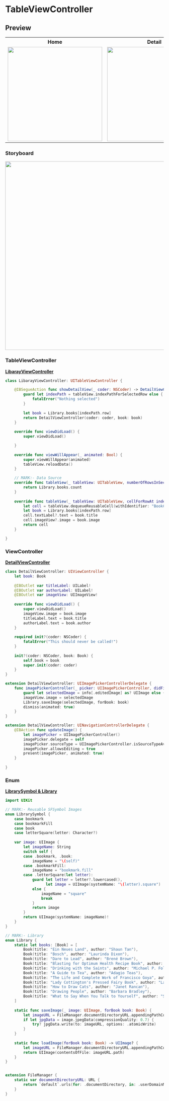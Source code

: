 # TableViewController  
## Preview  
<table border="0">
    <tr>
        <tr>
            <th>Home</th>
            <th>Detail</th>
        </tr>
        <td><img src="https://user-images.githubusercontent.com/47273077/131290794-1a7b931d-8248-4c95-aa30-28aada59f2d6.png" width="300"></td>
        <td><img src="https://user-images.githubusercontent.com/47273077/131290810-1f712584-e144-44e8-a378-c80cc9c00e01.png" width="300"></td>
    </tr>
</table>

### Storyboard   
<img src="https://user-images.githubusercontent.com/47273077/131291000-38aac9af-971e-4c2e-85bb-dc5b3f0b6381.png" width="900" height="600">

### TableViewController   
**[LibarayViewController](https://github.com/YamamotoDesu/TableViewController/blob/main/ReadMe/LibarayViewController.swift)**    
```swift  
class LibarayViewController: UITableViewController {

    @IBSegueAction func showDetailView(_ coder: NSCoder) -> DetailViewController? {
        guard let indexPath = tableView.indexPathForSelectedRow else {
            fatalError("Nothing selected")
        }
        
        let book = Library.books[indexPath.row]
        return DetailViewController(coder: coder, book: book)
    }
    
    override func viewDidLoad() {
        super.viewDidLoad()

    }
    
    override func viewWillAppear(_ animated: Bool) {
        super.viewWillAppear(animated)
        tableView.reloadData()
    }

    // MARK:- Data Source
    override func tableView(_ tableView: UITableView, numberOfRowsInSection section: Int) -> Int {
        return Library.books.count
    }
    
    override func tableView(_ tableView: UITableView, cellForRowAt indexPath: IndexPath) -> UITableViewCell {
        let cell = tableView.dequeueReusableCell(withIdentifier: "BookCell", for: indexPath)
        let book = Library.books[indexPath.row]
        cell.textLabel?.text = book.title
        cell.imageView?.image = book.image
        return cell
    }

}

```  

### ViewController   
**[DetailViewController](https://github.com/YamamotoDesu/TableViewController/blob/main/ReadMe/DetailViewController.swift)**    
```swift  
class DetailViewController: UIViewController {
    let book: Book
    
    @IBOutlet var titleLabel: UILabel!
    @IBOutlet var authorLabel: UILabel!
    @IBOutlet var imageView: UIImageView!
    
    override func viewDidLoad() {
        super.viewDidLoad()
        imageView.image = book.image
        titleLabel.text = book.title
        authorLabel.text = book.author
    }
    
    required init?(coder: NSCoder) {
        fatalError("This should never be called!")
    }
    
    init?(coder: NSCoder, book: Book) {
        self.book = book
        super.init(coder: coder)
    }
}

extension DetailViewController: UIImagePickerControllerDelegate {
    func imagePickerController(_ picker: UIImagePickerController, didFinishPickingMediaWithInfo info: [UIImagePickerController.InfoKey : Any]) {
        guard let selectedImage = info[.editedImage] as? UIImage else { return }
        imageView.image = selectedImage
        Library.saveImage(selectedImage, forBook: book)
        dismiss(animated: true)
    }
}

extension DetailViewController: UINavigationControllerDelegate {
    @IBAction func updateImage() {
        let imagePicker = UIImagePickerController()
        imagePicker.delegate = self
        imagePicker.sourceType = UIImagePickerController.isSourceTypeAvailable(.camera) ? .camera : .photoLibrary
        imagePicker.allowsEditing = true
        present(imagePicker, animated: true)
    }
    
}

```

### Enum
**[LibrarySymbol & Library](https://github.com/YamamotoDesu/TableViewController/blob/main/ReadMe/LibrarySymbol.swift)**    
```swift  
import UIKit

// MARK:- Reusable SFSymbol Images
enum LibrarySymbol {
    case bookmark
    case bookmarkFill
    case book
    case letterSquare(letter: Character?)
    
    var image: UIImage {
        let imageName: String
        switch self {
        case .bookmark, .book:
            imageName = "\(self)"
        case .bookmarkFill:
            imageName = "bookmark.fill"
        case .letterSquare(let letter):
            guard let letter = letter?.lowercased(),
                  let image = UIImage(systemName: "\(letter).square")
            else {
                imageName = "square"
                break
            }
            return image
        }
        return UIImage(systemName: imageName)!
    }
}

// MARK:- Library
enum Library {
    static let books: [Book] = [
        Book(title: "Ein Neues Land", author: "Shaun Tan"),
        Book(title: "Bosch", author: "Laurinda Dixon"),
        Book(title: "Dare to Lead", author: "Brené Brown"),
        Book(title: "Blasting for Optimum Health Recipe Book", author: "NutriBullet"),
        Book(title: "Drinking with the Saints", author: "Michael P. Foley"),
        Book(title: "A Guide to Tea", author: "Adagio Teas"),
        Book(title: "The Life and Complete Work of Francisco Goya", author: "P. Gassier & J Wilson"),
        Book(title: "Lady Cottington's Pressed Fairy Book", author: "Lady Cottington"),
        Book(title: "How to Draw Cats", author: "Janet Rancan"),
        Book(title: "Drawing People", author: "Barbara Bradley"),
        Book(title: "What to Say When You Talk to Yourself", author: "Shad Helmstetter")
    ]
    
    static func saveImage(_ image: UIImage, forBook book: Book) {
        let imageURL = FileManager.documentDirectoryURL.appendingPathComponent(book.title)
        if let jpgData = image.jpegData(compressionQuality: 0.7) {
            try? jpgData.write(to: imageURL, options: .atomicWrite)
        }
    }
    
    static func loadImage(forBook book: Book) -> UIImage? {
        let imageURL = FileManager.documentDirectoryURL.appendingPathComponent(book.title)
        return UIImage(contentsOfFile: imageURL.path)
    }
}


extension FileManager {
    static var documentDirectoryURL: URL {
        return `default`.urls(for: .documentDirectory, in: .userDomainMask)[0]
    }
}

```  
